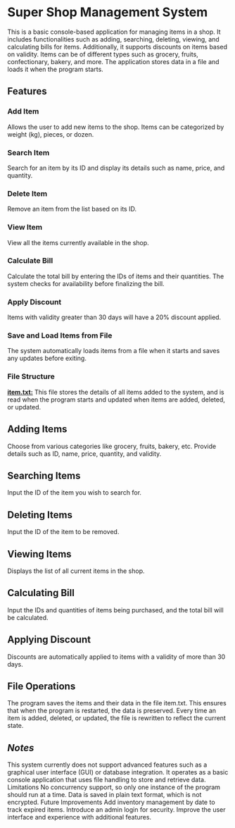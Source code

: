 # Super Shop Management System
This is a basic console-based application for managing items in a shop. It includes functionalities such as adding, searching, deleting, viewing, and calculating bills for items. Additionally, it supports discounts on items based on validity. Items can be of different types such as grocery, fruits, confectionary, bakery, and more. The application stores data in a file and loads it when the program starts.

## Features
### Add Item
Allows the user to add new items to the shop. Items can be categorized by weight (kg), pieces, or dozen.

### Search Item
Search for an item by its ID and display its details such as name, price, and quantity.

### Delete Item
Remove an item from the list based on its ID.

### View Item
View all the items currently available in the shop.

### Calculate Bill
Calculate the total bill by entering the IDs of items and their quantities. The system checks for availability before finalizing the bill.

### Apply Discount
Items with validity greater than 30 days will have a 20% discount applied.

### Save and Load Items from File
The system automatically loads items from a file when it starts and saves any updates before exiting.

### File Structure
<u>__item.txt:__</u> This file stores the details of all items added to the system, and is read when the program starts and updated when items are added, deleted, or updated.

## Adding Items
Choose from various categories like grocery, fruits, bakery, etc.
Provide details such as ID, name, price, quantity, and validity.
## Searching Items
Input the ID of the item you wish to search for.
## Deleting Items
Input the ID of the item to be removed.
## Viewing Items
Displays the list of all current items in the shop.
## Calculating Bill
Input the IDs and quantities of items being purchased, and the total bill will be calculated.
## Applying Discount
Discounts are automatically applied to items with a validity of more than 30 days.
## File Operations
The program saves the items and their data in the file item.txt. This ensures that when the program is restarted, the data is preserved.
Every time an item is added, deleted, or updated, the file is rewritten to reflect the current state.
## _Notes_
This system currently does not support advanced features such as a graphical user interface (GUI) or database integration.
It operates as a basic console application that uses file handling to store and retrieve data.
Limitations
No concurrency support, so only one instance of the program should run at a time.
Data is saved in plain text format, which is not encrypted.
Future Improvements
Add inventory management by date to track expired items.
Introduce an admin login for security.
Improve the user interface and experience with additional features.